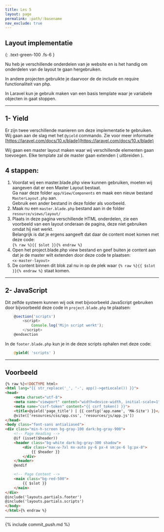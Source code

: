 ```yaml
---
title: Les 5
layout: page 
permalink: :path/:basename 
nav_exclude: true
---
```


## Layout implementatie
{: .text-green-100 .fs-6 }

Nu heb je verschillende onderdelen van je website en is het handig om onderdelen van de layout te gaan hergebruiken.

In andere projecten gebruikte je daarvoor de de include en require functionaliteit van php.

In Laravel kun je gebruik maken van een basis template waar je variabele objecten in gaat stoppen. 

---
## 1- Yield
Er zijn twee verschillende manieren om deze implementatie te gebruiken. Wij gaan aan de slag met het `@yield` commando.
Zie voor meer informatie [https://laravel.com/docs/10.x/blade](https://laravel.com/docs/10.x/blade)

Wij gaan een master layout maken waar wij verschillende elementen gaan toevoegen. Elke template zal de master gaan extenden ( uitbreiden ).

## 4 stappen:
1. Voordat wij een master.blade.php view kunnen gebruiken, moeten wij aangeven dat er een Master Layout bestaat.  
    Ga naar deze folder `app/View/Components` en maak een nieuw bestand `MasterLayout.php` aan.  
    Gebruik een ander bestand in deze folder als voorbeeld.  
2. Maak nu een `master.blade.php` bestand aan in de folder `resource/views/layout/`
3. Plaats in deze pagina verschillende HTML onderdelen, zie een voorbeeld van een layout onderaan de pagina, deze niet gebruiken omdat hij niet werkt.    
    Belangrijk is dat je ergens aangeeft dat daar de content moet komen met deze code:    
    `{% raw %}{{ $slot }}{% endraw %}`
4. Open het project.blade.php view bestand en geef buiten je content aan dat je de master wilt extenden door deze code te plaatsen:    
   `<x-master-layout>`
5. De content binnen dit blok zal nu in op de plek waar `{% raw %}{{ $slot }}{% endraw %}` staat komen.

---
## 2- JavaScript
Dit zelfde systeem  kunnen wij ook met bijvoorbeeld JavaScript gebruiken door bijvoorbeeld deze code in `project.blade.php` te plaatsen:  
```javascript
    @section('scripts')
        <script>
            Console.log('Mijn script werkt');
        </script>
    @endsection
```

In de `footer.blade.php` kun je in de deze scripts ophalen met deze code:  
```php
    @yield( 'scripts' )
```

---
## Voorbeeld

```html
{% raw %}<!DOCTYPE html>
<html lang="{{ str_replace('_', '-', app()->getLocale()) }}">
<head>
    <meta charset="utf-8">
    <meta name="viewport" content="width=device-width, initial-scale=1">
    <meta name="csrf-token" content="{{ csrf_token() }}">
    <title>@yield('page_title') | {{ config('app.name', 'MA-Site') }}</title>
    @vite(['resources/css/app.css', 'resources/js/app.js'])
</head>
<body class="font-sans antialiased">
<div class="min-h-screen bg-gray-100 dark:bg-gray-900">
    <!-- Page Heading -->
    @if (isset($header))
    <header class="bg-white dark:bg-gray-300 shadow">
        <div class="max-w-7xl mx-auto py-6 px-4 sm:px-6 lg:px-8">
            {{ $header }}
        </div>
    </header>
    @endif

    <!-- Page Content -->
    <main class="bg-red-500">
        {{ $slot }}
    </main>
</div>
@include('layouts.partials.footer')
@include('layouts.partials.scripts')
</body>
</html>{% endraw %}
```

---

{% include commit_push.md %}


